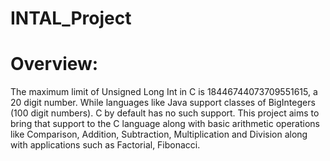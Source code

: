 # INTAL_Project

# Overview:
The maximum limit of Unsigned Long Int in C is 18446744073709551615, a 20 digit
number. While languages like Java support classes of BigIntegers (100 digit numbers).
C by default has no such support. This project aims to bring that support to the C language
along with basic arithmetic operations like Comparison, Addition, Subtraction,
Multiplication and Division along with applications such as Factorial, Fibonacci.
